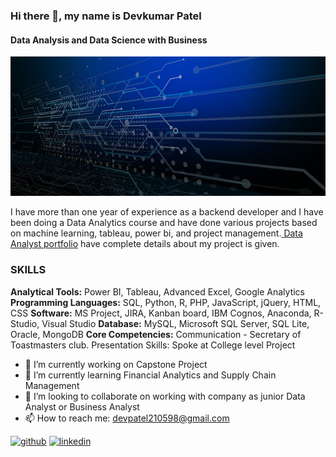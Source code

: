 ### Hi there 👋, my name is Devkumar Patel
#### Data Analysis and Data Science with Business 
![Data Analysis and Data Science with Business ](https://github.com/DevkumarPatel21/DevkumarPatel21/blob/main/pngtree-blue-big-data-the-internet-banner-image_17472.jpg)

I have more than one year of experience as a backend developer and I have been doing a Data Analytics course and have done various projects based on machine learning, tableau, power bi, and project management.[ Data Analyst portfolio](https://github.com/DevkumarPatel21/data-analyst-portfolio) have complete details about my project is given.


### SKILLS 
**Analytical Tools:** Power BI, Tableau, Advanced Excel, Google Analytics
**Programming Languages:** SQL, Python, R, PHP, JavaScript, jQuery, HTML, CSS
**Software:** MS Project, JIRA, Kanban board, IBM Cognos, Anaconda, R-Studio, Visual Studio 
**Database:** MySQL, Microsoft SQL Server, SQL Lite, Oracle, MongoDB
**Core Competencies:** Communication - Secretary of Toastmasters club. Presentation Skills: Spoke at College level Project

- 🔭 I’m currently working on Capstone Project 
- 🌱 I’m currently learning Financial Analytics and Supply Chain Management  
- 👯 I’m looking to collaborate on working with company as junior Data Analyst or Business Analyst 
- 📫 How to reach me: devpatel210598@gmail.com 


[<img src='https://cdn.jsdelivr.net/npm/simple-icons@3.0.1/icons/github.svg' alt='github' height='40'>](https://github.com/https://github.com/DevkumarPatel21/data-analyst-portfolio)  [<img src='https://cdn.jsdelivr.net/npm/simple-icons@3.0.1/icons/linkedin.svg' alt='linkedin' height='40'>](https://www.linkedin.com/in/www.linkedin.com/in/devkumarpatel21/)  



